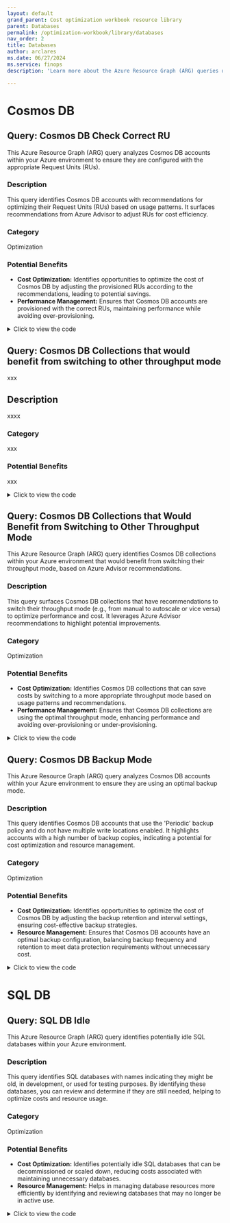 ```yaml
---
layout: default
grand_parent: Cost optimization workbook resource library
parent: Databases
permalink: /optimization-workbook/library/databases
nav_order: 2
title: Databases
author: arclares
ms.date: 06/27/2024
ms.service: finops
description: 'Learn more about the Azure Resource Graph (ARG) queries used in the cost optimization workbook.'

---
```


# Cosmos DB

## Query: Cosmos DB Check Correct RU

This Azure Resource Graph (ARG) query analyzes Cosmos DB accounts within your Azure environment to ensure they are configured with the appropriate Request Units (RUs).

### Description

This query identifies Cosmos DB accounts with recommendations for optimizing their Request Units (RUs) based on usage patterns. It surfaces recommendations from Azure Advisor to adjust RUs for cost efficiency.

### Category

Optimization

### Potential Benefits

- **Cost Optimization:** Identifies opportunities to optimize the cost of Cosmos DB by adjusting the provisioned RUs according to the recommendations, leading to potential savings.
- **Performance Management:** Ensures that Cosmos DB accounts are provisioned with the correct RUs, maintaining performance while avoiding over-provisioning.

<details>
  <summary>Click to view the code</summary>
  <div class="code-block">
    <pre><code> advisorresources
| where type =~ 'microsoft.advisor/recommendations'
| where properties.impactedField == 'microsoft.documentdb/databaseaccounts' and properties.recommendationTypeId == '8b993855-1b3f-4392-8860-6ed4f5afd8a7'
| order by id asc
| project 
    id, subscriptionId, resourceGroup, CosmosDBAccountName=properties.extendedProperties.GlobalDatabaseAccountName, 
    DatabaseName=properties.extendedProperties.DatabaseName, CollectionName=properties.extendedProperties.CollectionName,
    EstimatedAnnualSavings=bin(toreal(properties.extendedProperties.annualSavingsAmount), 1), SavingsCurrency=properties.extendedProperties.savingsCurrency
</code></pre>
  </div>
</details>


## Query: Cosmos DB Collections that would benefit from switching to other throughput mode

xxx

## Description

xxxx

### Category

xxx
### Potential Benefits

xxx

<details>
  <summary>Click to view the code</summary>
  <div class="code-block">
    <pre><code> advisorresources
| where type =~ 'microsoft.advisor/recommendations'
| where properties.impactedField == 'microsoft.documentdb/databaseaccounts' and properties.recommendationTypeId in (' cdf51428-a41b-4735-ba23-39f3b7cde20c', ' 6aa7a0df-192f-4dfa-bd61-f43db4843e7d')
| order by id asc
| project 
    id, subscriptionId, resourceGroup, CosmosDBAccountName=properties.extendedProperties.GlobalDatabaseAccountName, 
    DatabaseName=properties.extendedProperties.DatabaseName, CollectionName=properties.extendedProperties.CollectionName,
    EstimatedAnnualSavings=bin(toreal(properties.extendedProperties.annualSavingsAmount), 1), SavingsCurrency=properties.extendedProperties.savingsCurrency
</code></pre>
  </div>
</details>


## Query: Cosmos DB Collections that Would Benefit from Switching to Other Throughput Mode

This Azure Resource Graph (ARG) query identifies Cosmos DB collections within your Azure environment that would benefit from switching their throughput mode, based on Azure Advisor recommendations.

### Description

This query surfaces Cosmos DB collections that have recommendations to switch their throughput mode (e.g., from manual to autoscale or vice versa) to optimize performance and cost. It leverages Azure Advisor recommendations to highlight potential improvements.

### Category

Optimization

### Potential Benefits

- **Cost Optimization:** Identifies Cosmos DB collections that can save costs by switching to a more appropriate throughput mode based on usage patterns and recommendations.
- **Performance Management:** Ensures that Cosmos DB collections are using the optimal throughput mode, enhancing performance and avoiding over-provisioning or under-provisioning.

<details>
  <summary>Click to view the code</summary>
  <div class="code-block">
    <pre><code> advisorresources
| where type =~ 'microsoft.advisor/recommendations'
| where properties.impactedField == 'microsoft.documentdb/databaseaccounts' and properties.recommendationTypeId in (' cdf51428-a41b-4735-ba23-39f3b7cde20c', ' 6aa7a0df-192f-4dfa-bd61-f43db4843e7d')
| order by id asc
| project 
    id, subscriptionId, resourceGroup, CosmosDBAccountName=properties.extendedProperties.GlobalDatabaseAccountName, 
    DatabaseName=properties.extendedProperties.DatabaseName, CollectionName=properties.extendedProperties.CollectionName,
    EstimatedAnnualSavings=bin(toreal(properties.extendedProperties.annualSavingsAmount), 1), SavingsCurrency=properties.extendedProperties.savingsCurrency
</code></pre>
  </div>
</details>


## Query: Cosmos DB Backup Mode

This Azure Resource Graph (ARG) query analyzes Cosmos DB accounts within your Azure environment to ensure they are using an optimal backup mode.

### Description

This query identifies Cosmos DB accounts that use the 'Periodic' backup policy and do not have multiple write locations enabled. It highlights accounts with a high number of backup copies, indicating a potential for cost optimization and resource management.

### Category

Optimization

### Potential Benefits

- **Cost Optimization:** Identifies opportunities to optimize the cost of Cosmos DB by adjusting the backup retention and interval settings, ensuring cost-effective backup strategies.
- **Resource Management:** Ensures that Cosmos DB accounts have an optimal backup configuration, balancing backup frequency and retention to meet data protection requirements without unnecessary cost.

<details>
  <summary>Click to view the code</summary>
  <div class="code-block">
    <pre><code> resources
| where type == "microsoft.documentdb/databaseaccounts"
| where resourceGroup in ({ResourceGroup})
| where properties.backupPolicy.type == 'Periodic' and tobool(properties.enableMultipleWriteLocations) == false
| extend BackupCopies=toreal(properties.backupPolicy.periodicModeProperties.backupRetentionIntervalInHours) / (toreal(properties.backupPolicy.periodicModeProperties.backupIntervalInMinutes) / real(60))
| where BackupCopies >= 10 or (BackupCopies > 2 and toint(properties.backupPolicy.periodicModeProperties.backupRetentionIntervalInHours) <= 168)
| order by id asc
| project id, CosmosDBAccountName=name, resourceGroup, subscriptionId, BackupCopies
</code></pre>
  </div>
</details>

# SQL DB

## Query: SQL DB Idle

This Azure Resource Graph (ARG) query identifies potentially idle SQL databases within your Azure environment.

### Description

This query identifies SQL databases with names indicating they might be old, in development, or used for testing purposes. By identifying these databases, you can review and determine if they are still needed, helping to optimize costs and resource usage.

### Category

Optimization

### Potential Benefits

- **Cost Optimization:** Identifies potentially idle SQL databases that can be decommissioned or scaled down, reducing costs associated with maintaining unnecessary databases.
- **Resource Management:** Helps in managing database resources more efficiently by identifying and reviewing databases that may no longer be in active use.


<details>
  <summary>Click to view the code</summary>
  <div class="code-block">
    <pre><code> resources 
| where type == "microsoft.sql/servers/databases"
| where name contains "old" or name contains "Dev"or  name contains "test"
| where resourceGroup in ({ResourceGroup})
| extend SQLDBName=name, Type=sku.name, Tier=sku.tier, Location=location
| order by id asc
| project id, SQLDBName, Type, Tier, resourceGroup, Location, subscriptionId
</code></pre>
  </div>
</details>